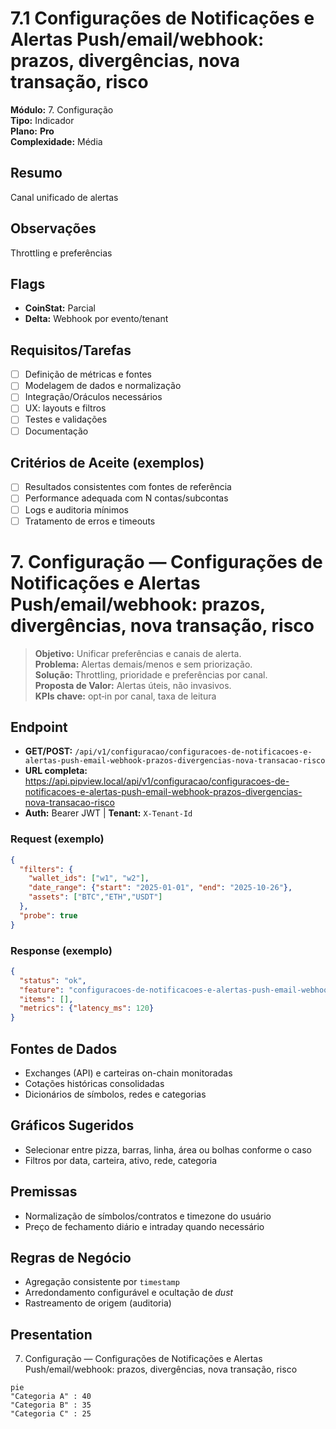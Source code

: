 # 7.1 Configurações de Notificações e Alertas Push/email/webhook: prazos, divergências, nova transação, risco

**Módulo:** 7. Configuração  
**Tipo:** Indicador  
**Plano:** **Pro**  
**Complexidade:** Média

## Resumo
Canal unificado de alertas

## Observações
Throttling e preferências

## Flags
- **CoinStat:** Parcial
- **Delta:** Webhook por evento/tenant

## Requisitos/Tarefas
- [ ] Definição de métricas e fontes
- [ ] Modelagem de dados e normalização
- [ ] Integração/Oráculos necessários
- [ ] UX: layouts e filtros
- [ ] Testes e validações
- [ ] Documentação

## Critérios de Aceite (exemplos)
- [ ] Resultados consistentes com fontes de referência
- [ ] Performance adequada com N contas/subcontas
- [ ] Logs e auditoria mínimos
- [ ] Tratamento de erros e timeouts

# 7. Configuração — Configurações de Notificações e Alertas Push/email/webhook: prazos, divergências, nova transação, risco

> **Objetivo:** Unificar preferências e canais de alerta.  
> **Problema:** Alertas demais/menos e sem priorização.  
> **Solução:** Throttling, prioridade e preferências por canal.  
> **Proposta de Valor:** Alertas úteis, não invasivos.  
> **KPIs chave:** opt‑in por canal, taxa de leitura

## Endpoint
- **GET/POST:** `/api/v1/configuracao/configuracoes-de-notificacoes-e-alertas-push-email-webhook-prazos-divergencias-nova-transacao-risco`  
- **URL completa:** <https://api.pipview.local/api/v1/configuracao/configuracoes-de-notificacoes-e-alertas-push-email-webhook-prazos-divergencias-nova-transacao-risco>  
- **Auth:** Bearer JWT | **Tenant:** `X-Tenant-Id`

### Request (exemplo)
```json
{
  "filters": {
    "wallet_ids": ["w1", "w2"],
    "date_range": {"start": "2025-01-01", "end": "2025-10-26"},
    "assets": ["BTC","ETH","USDT"]
  },
  "probe": true
}
```

### Response (exemplo)
```json
{
  "status": "ok",
  "feature": "configuracoes-de-notificacoes-e-alertas-push-email-webhook-prazos-divergencias-nova-transacao-risco",
  "items": [],
  "metrics": {"latency_ms": 120}
}
```

## Fontes de Dados
- Exchanges (API) e carteiras on-chain monitoradas
- Cotações históricas consolidadas
- Dicionários de símbolos, redes e categorias

## Gráficos Sugeridos
- Selecionar entre pizza, barras, linha, área ou bolhas conforme o caso
- Filtros por data, carteira, ativo, rede, categoria

## Premissas
- Normalização de símbolos/contratos e timezone do usuário
- Preço de fechamento diário e intraday quando necessário

## Regras de Negócio
- Agregação consistente por `timestamp`
- Arredondamento configurável e ocultação de *dust*
- Rastreamento de origem (auditoria)

## Presentation
7. Configuração — Configurações de Notificações e Alertas Push/email/webhook: prazos, divergências, nova transação, risco

```mermaid
pie
"Categoria A" : 40
"Categoria B" : 35
"Categoria C" : 25
```

